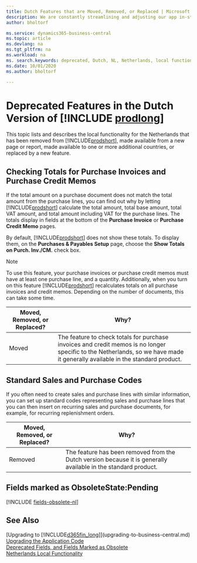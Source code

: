 ```yaml
---
title: Dutch Features that are Moved, Removed, or Replaced | Microsoft Docs
description: We are constantly streamlining and adjusting our app in-step with market developments. Read about the features for the Netherlands that we have moved, removed, or replaced.
author: bholtorf

ms.service: dynamics365-business-central
ms.topic: article
ms.devlang: na
ms.tgt_pltfrm: na
ms.workload: na
ms. search.keywords: deprecated, Dutch, NL, Netherlands, local functionality
ms.date: 10/01/2020
ms.author: bholtorf

---
```


# Deprecated Features in the Dutch Version of [!INCLUDE [prodlong](../developer/includes/prodlong.md)]
This topic lists and describes the local functionality for the Netherlands that has been removed from [!INCLUDE[prodshort](../developer/includes/prodshort.md)], made available from a new page or report, made available to one or more additional countries, or replaced by a new feature.

## Checking Totals for Purchase Invoices and Purchase Credit Memos
If the total amount on a purchase document does not match the total amount from the purchase lines, you can find out why by letting [!INCLUDE[prodshort](../developer/includes/prodshort.md)] calculate the total amount, total base amount, total VAT amount, and total amount including VAT for the purchase lines. The totals display in fields at the bottom of the **Purchase Invoice** or **Purchase Credit Memo** pages.

By default, [!INCLUDE[prodshort](../developer/includes/prodshort.md)] does not show these totals. To display them, on the **Purchases & Payables Setup** page, choose the **Show Totals on Purch. Inv./CM.** check box.

> [!Note]
> To use this feature, your purchase invoices or purchase credit memos must have at least one purchase line, and a quantity. Additionally, when you turn on this feature [!INCLUDE[prodshort](../developer/includes/prodshort.md)] recalculates totals on all purchase invoices and credit memos. Depending on the number of documents, this can take some time.

|Moved, Removed, or Replaced?| Why?|
|----|----|
| Moved | The feature to check totals for purchase invoices and credit memos is no longer specific to the Netherlands, so we have made it generally available in the standard product.|

## Standard Sales and Purchase Codes
If you often need to create sales and purchase lines with similar information, you can set up standard codes representing sales and purchase lines that you can then insert on recurring sales and purchase documents, for example, for recurring replenishment orders.

|Moved, Removed, or Replaced?| Why?|
|----|----|
| Removed | The feature has been removed from the Dutch version because it is generally available in the standard product.|

## Fields marked as ObsoleteState:Pending

[!INCLUDE [fields-obsolete-nl](../includes/fields-obsolete-nl.md)]

## See Also

[Upgrading to [!INCLUDE[d365fin_long](../developer/includes/d365fin_long_md.md)]](upgrading-to-business-central.md)  
[Upgrading the Application Code](upgrading-the-application-code.md)  
[Deprecated Fields, and Fields Marked as Obsolete](deprecated-fields.md)  
[Netherlands Local Functionality](/dynamics365/business-central/LocalFunctionality/Netherlands/netherlands-local-functionality)  
